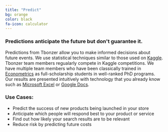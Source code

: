 ```yaml
---
title: "Predict"
bg: orange
color: black
fa-icon: calculator
---
```


### Predictions anticipate the future but don't guarantee it.

Predictions from Tbonzer allow you to make informed decisions about future
events. We use statistical techniques similar to those used on [Kaggle](https://www.kaggle.com). Tbonzer team members regualarly compete in Kaggle competitions.
We have multiple team members who have been classically trained in
[Econometrics](https://en.wikipedia.org/wiki/Econometrics) as full-scholarship
students in well-ranked PhD programs. Our results are presented intuitively
with technology that you already know such as [Microsoft Excel](https://products.office.com/en-us/excel) or [Google Docs](https://www.google.com/docs/about/). 


### Use Cases:

* Predict the success of new products being launched in your store
* Anticipate which people will respond best to your product or service
* Find out how likely your search results are to be relevant
* Reduce risk by predicting future costs
